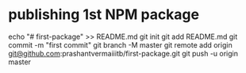# publishing 1st NPM package

echo "# first-package" >> README.md
git init
git add README.md
git commit -m "first commit"
git branch -M master
git remote add origin git@github.com:prashantvermaiiitb/first-package.git
git push -u origin master